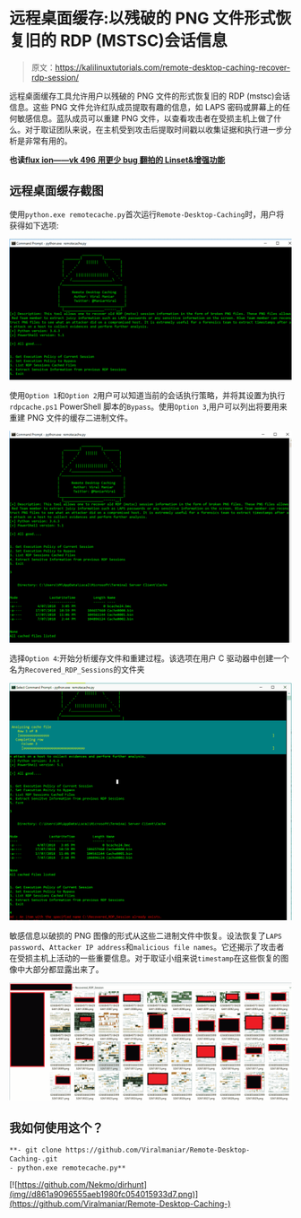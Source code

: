 # 远程桌面缓存:以残破的 PNG 文件形式恢复旧的 RDP (MSTSC)会话信息

> 原文：<https://kalilinuxtutorials.com/remote-desktop-caching-recover-rdp-session/>

远程桌面缓存工具允许用户以残破的 PNG 文件的形式恢复旧的 RDP (mstsc)会话信息。这些 PNG 文件允许红队成员提取有趣的信息，如 LAPS 密码或屏幕上的任何敏感信息。蓝队成员可以重建 PNG 文件，以查看攻击者在受损主机上做了什么。对于取证团队来说，在主机受到攻击后提取时间戳以收集证据和执行进一步分析是非常有用的。

**也读[flux ion——vk 496 用更少 bug 翻拍的 Linset&增强功能](https://kalilinuxtutorials.com/fluxion/)**

## **远程桌面缓存截图**

使用`python.exe remotecache.py`首次运行`Remote-Desktop-Caching`时，用户将获得如下选项:

![](img//e8f3164fd78923ba28400c92b5e00d39.png)

使用`Option 1`和`Option 2`用户可以知道当前的会话执行策略，并将其设置为执行`rdpcache.ps1` PowerShell 脚本的`Bypass`。使用`Option 3`,用户可以列出将要用来重建 PNG 文件的缓存二进制文件。

![](img//f22b6919692a47ae4d06dc5187882e13.png)

选择`Option 4`:开始分析缓存文件和重建过程。该选项在用户 C 驱动器中创建一个名为`Recovered_RDP_Sessions`的文件夹

![](img//a4913ef99f22399ae17a3b6f65de6c12.png)

敏感信息以破损的 PNG 图像的形式从这些二进制文件中恢复。设法恢复了`LAPS password`、`Attacker IP address`和`malicious file names`。它还揭示了攻击者在受损主机上活动的一些重要信息。对于取证小组来说`timestamp`在这些恢复的图像中大部分都显露出来了。

![](img//dc38639d0f62288bd2cae939da0af9e4.png)

## 我如何使用这个？

```
**- git clone https://github.com/Viralmaniar/Remote-Desktop-Caching-.git
- python.exe remotecache.py** 
```

[![https://github.com/Nekmo/dirhunt](img//d861a9096555aeb1980fc054015933d7.png)](https://github.com/Viralmaniar/Remote-Desktop-Caching-)
